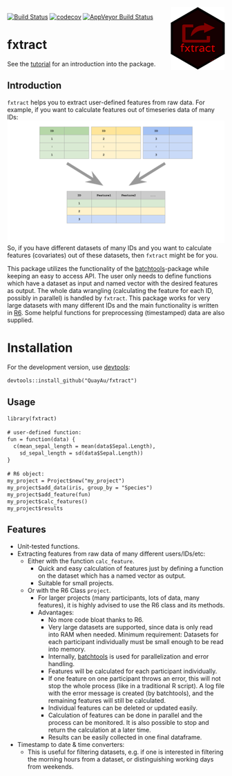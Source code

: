 <img align="right" src="https://raw.githubusercontent.com/quayau/fxtract/master/man/figures/hexagon.svg?sanitize=true" width="125px">

[![Build Status](https://travis-ci.org/QuayAu/fxtract.svg?branch=master)](https://travis-ci.org/QuayAu/fxtract)
[![codecov](https://codecov.io/gh/QuayAu/fxtract/branch/master/graph/badge.svg)](https://codecov.io/gh/QuayAu/fxtract)
[![AppVeyor Build Status](https://ci.appveyor.com/api/projects/status/github/QuayAu/fxtract?branch=master&svg=true)](https://ci.appveyor.com/project/QuayAu/fxtract)

# fxtract 
See the [tutorial](https://quayau.github.io/fxtract/docs/index.html) for an introduction into the package.

## Introduction

``fxtract`` helps you to extract user-defined features from raw data. For example, if you want to calculate features out of timeseries data of many IDs:
![One dataset per ID](man/figures/fxtract_main.svg)
So, if you have different datasets of many IDs and you want to calculate features (covariates) out of these datasets, then ``fxtract`` might be for you.

This package utilizes the functionality of the [batchtools](https://mllg.github.io/batchtools/articles/batchtools.html)-package while keeping an easy to access API.
The user only needs to define functions which have a dataset as input and named vector with the desired features as output. The whole data wrangling (calculating the feature for each ID, possibly in parallel) is handled by `fxtract`.
This package works for very large datasets with many different IDs and the main functionality is written in [R6](https://r6.r-lib.org/articles/Introduction.html).
Some helpful functions for preprocessing (timestamped) data are also supplied.

# Installation
For the development version, use [devtools](https://cran.r-project.org/package=devtools):
```{R}
devtools::install_github("QuayAu/fxtract")
```

## Usage
```{R}
library(fxtract)

# user-defined function:
fun = function(data) {
  c(mean_sepal_length = mean(data$Sepal.Length),
    sd_sepal_length = sd(data$Sepal.Length))
}

# R6 object:
my_project = Project$new("my_project")
my_project$add_data(iris, group_by = "Species")
my_project$add_feature(fun)
my_project$calc_features()
my_project$results

```

## Features

* Unit-tested functions.
* Extracting features from raw data of many different users/IDs/etc:
    * Either with the function `calc_feature`.
        * Quick and easy calculation of features just by defining a function on the dataset which has a named vector as output.
        * Suitable for small projects.
    * Or with the R6 Class `project`.
        * For larger projects (many participants, lots of data, many features), it is highly advised to use the R6 class and its methods.
        * Advantages:
            * No more code bloat thanks to R6.
            * Very large datasets are supported, since data is only read into RAM when needed. Minimum requirement: Datasets for each participant individually must be small enough to be read into memory.
            * Internally, [batchtools](https://mllg.github.io/batchtools/articles/batchtools.html) is used for parallelization and error handling.
            * Features will be calculated for each participant individually.
            * If one feature on one participant throws an error, this will not stop the whole process (like in a traditional R script). A log file with the error message is created (by batchtools), and the remaining features will still be calculated. 
            * Individual features can be deleted or updated easily.
            * Calculation of features can be done in parallel and the process can be monitored. It is also possible to stop and return the calculation at a later time.
            * Results can be easily collected in one final dataframe.
* Timestamp to date & time converters:
    * This is useful for filtering datasets, e.g. if one is interested in filtering the morning hours from a dataset, or distinguishing working days from weekends.
